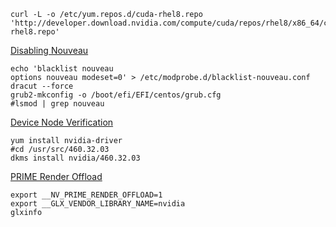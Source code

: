 
```
curl -L -o /etc/yum.repos.d/cuda-rhel8.repo 'http://developer.download.nvidia.com/compute/cuda/repos/rhel8/x86_64/cuda-rhel8.repo'  
```

[Disabling Nouveau](https://docs.nvidia.com/cuda/cuda-installation-guide-linux/index.html#runfile-nouveau)
```
echo 'blacklist nouveau
options nouveau modeset=0' > /etc/modprobe.d/blacklist-nouveau.conf  
dracut --force
grub2-mkconfig -o /boot/efi/EFI/centos/grub.cfg
#lsmod | grep nouveau
```  

[Device Node Verification](https://docs.nvidia.com/cuda/cuda-installation-guide-linux/index.html#runfile-verifications)  
```
yum install nvidia-driver
#cd /usr/src/460.32.03
dkms install nvidia/460.32.03
```

[PRIME Render Offload](http://download.nvidia.com/XFree86/Linux-x86_64/460.32.03/README/primerenderoffload.html)

```
export __NV_PRIME_RENDER_OFFLOAD=1
export __GLX_VENDOR_LIBRARY_NAME=nvidia
glxinfo
```